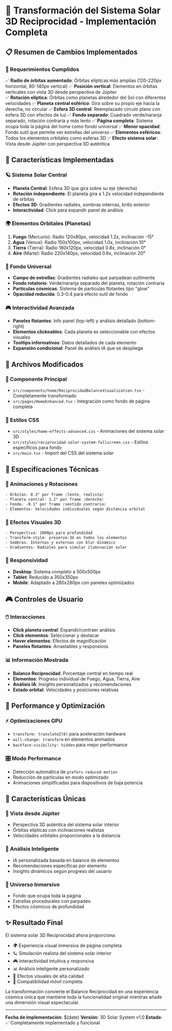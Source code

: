 # 🌌 Transformación del Sistema Solar 3D Reciprocidad - Implementación Completa

## 📋 Resumen de Cambios Implementados

### 🎯 Requerimientos Cumplidos

✅ **Radio de órbitas aumentado**: Órbitas elípticas más amplias (120-220px horizontal, 80-140px vertical)
✅ **Posición vertical**: Elementos en órbitas verticales con vista 3D desde perspectiva de Júpiter  
✅ **Rotación elíptica**: Órbitas como planetas alrededor del Sol con diferentes velocidades
✅ **Planeta central esférico**: Gira sobre su propio eje hacia la derecha, no circular
✅ **Esfera 3D central**: Reemplazado círculo plano con esfera 3D con efectos de luz
✅ **Fondo separado**: Cuadrado verde/naranja separado, rotación contraria y más lento
✅ **Página completa**: Sistema ocupa toda la página del home como fondo universal
✅ **Menor opacidad**: Fondo sutil que permite ver estrellas del universo
✅ **Elementos esféricos**: Todos los elementos orbitales como esferas 3D
✅ **Efecto sistema solar**: Vista desde Júpiter con perspectiva 3D auténtica

## 🚀 Características Implementadas

### 🪐 Sistema Solar Central

- **Planeta Central**: Esfera 3D que gira sobre su eje (derecha)
- **Rotación independiente**: El planeta gira a 1.2x velocidad independiente de órbitas
- **Efectos 3D**: Gradientes radiales, sombras internas, brillo exterior
- **Interactividad**: Click para expandir panel de análisis

### 🌍 Elementos Orbitales (Planetas)

1. **Fuego** (Mercurio): Radio 120x80px, velocidad 1.2x, inclinación -15°
2. **Agua** (Venus): Radio 150x100px, velocidad 1.0x, inclinación 10°
3. **Tierra** (Tierra): Radio 180x120px, velocidad 0.8x, inclinación 0°
4. **Aire** (Marte): Radio 220x140px, velocidad 0.6x, inclinación 20°

### 🌌 Fondo Universal

- **Campo de estrellas**: Gradientes radiales que parpadean sutilmente
- **Fondo rotatorio**: Verde/naranja separado del planeta, rotación contraria
- **Partículas cósmicas**: Sistema de partículas flotantes tipo "glow"
- **Opacidad reducida**: 0.3-0.4 para efecto sutil de fondo

### 🎮 Interactividad Avanzada

- **Paneles flotantes**: Info panel (top-left) y análisis detallado (bottom-right)
- **Elementos clickeables**: Cada planeta es seleccionable con efectos visuales
- **Tooltips informativos**: Datos detallados de cada elemento
- **Expansión condicional**: Panel de análisis IA que se despliega

## 📁 Archivos Modificados

### 🔧 Componente Principal

- `src/components/home/ReciprocidadBalanceVisualization.tsx` - Completamente transformado
- `src/pages/HomeEnhanced.tsx` - Integración como fondo de página completa

### 🎨 Estilos CSS

- `src/styles/home-effects-advanced.css` - Animaciones del sistema solar 3D
- `src/styles/reciprocidad-solar-system-fullscreen.css` - Estilos específicos para fondo
- `src/main.tsx` - Import del CSS del sistema solar

## 🎯 Especificaciones Técnicas

### 🌟 Animaciones y Rotaciones

```css
- Órbitas: 0.3° por frame (lento, realista)
- Planeta central: 1.2° por frame (derecha)
- Fondo: -0.1° por frame (sentido contrario)
- Elementos: Velocidades individuales según distancia orbital
```

### 🎨 Efectos Visuales 3D

```css
- Perspectiva: 2000px para profundidad
- Transform-style: preserve-3d en todos los elementos
- Sombras: Internas y externas con blur dinámico
- Gradientes: Radiales para simular iluminación solar
```

### 📱 Responsividad

- **Desktop**: Sistema completo a 500x500px
- **Tablet**: Reducido a 350x350px
- **Mobile**: Adaptado a 280x280px con paneles optimizados

## 🎮 Controles de Usuario

### 🖱️ Interacciones

- **Click planeta central**: Expandir/contraer análisis
- **Click elementos**: Seleccionar y destacar
- **Hover elementos**: Efectos de magnificación
- **Paneles flotantes**: Arrastables y responsivos

### 📊 Información Mostrada

- **Balance Reciprocidad**: Porcentaje central en tiempo real
- **Elementos**: Progreso individual de Fuego, Agua, Tierra, Aire
- **Análisis IA**: Insights personalizados y recomendaciones
- **Estado orbital**: Velocidades y posiciones relativas

## 🚀 Performance y Optimización

### ⚡ Optimizaciones GPU

- `transform: translateZ(0)` para aceleración hardware
- `will-change: transform` en elementos animados
- `backface-visibility: hidden` para mejor performance

### 🎛️ Modo Performance

- Detección automática de `prefers-reduced-motion`
- Reducción de partículas en modo optimizado
- Animaciones simplificadas para dispositivos de baja potencia

## 🌟 Características Únicas

### 🎯 Vista desde Júpiter

- Perspectiva 3D auténtica del sistema solar interior
- Órbitas elípticas con inclinaciones realistas
- Velocidades orbitales proporcionales a la distancia

### 🔮 Análisis Inteligente

- IA personalizada basada en balance de elementos
- Recomendaciones específicas por elemento
- Insights dinámicos según progreso del usuario

### 🌌 Universo Inmersivo

- Fondo que ocupa toda la página
- Estrellas procedurales con parpadeo
- Efectos cósmicos de profundidad

## ✨ Resultado Final

El sistema solar 3D Reciprocidad ahora proporciona:

- 🌍 Experiencia visual inmersiva de página completa
- 🪐 Simulación realista del sistema solar interior
- 🎮 Interactividad intuitiva y responsiva
- 📊 Análisis inteligente personalizado
- 🎨 Efectos visuales de alta calidad
- 📱 Compatibilidad móvil completa

La transformación convierte el Balance Reciprocidad en una experiencia cósmica única que mantiene toda la funcionalidad original mientras añade una dimensión visual espectacular.

---

**Fecha de implementación**: $(date)
**Versión**: 3D Solar System v1.0
**Estado**: ✅ Completamente implementado y funcional
